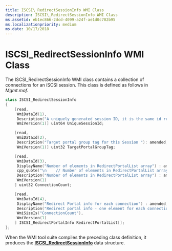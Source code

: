 ```yaml
---
title: ISCSI\_RedirectSessionInfo WMI Class
description: ISCSI\_RedirectSessionInfo WMI Class
ms.assetid: eb1ec866-2dcd-4099-a24f-ae1d0c702b95
ms.localizationpriority: medium
ms.date: 10/17/2018
---
```


# ISCSI\_RedirectSessionInfo WMI Class


The ISCSI\_RedirectSessionInfo WMI class contains a collection of connections for an iSCSI session. This class is defined as follows in *Mgmt.mof.*

```cpp
class ISCSI_RedirectSessionInfo
{
    [read,
     WmiDataId(1),
     Description("A uniquely generated session ID, it is the same id returned by the LoginToTarget method.  Do not confuse this with ISID or SSID."): amended,
     WmiVersion(1)] uint64 UniqueSessionId;

    [read,
     WmiDataId(2),
     Description("Target portal group tag for this Session "): amended,
     WmiVersion(1)] uint32 TargetPortalGroupTag;

    [read,
     WmiDataId(3),
     DisplayName("Number of elements in RedirectPortalList array") : amended,
     cpp_quote("\n    // Number of elements in RedirectPortalList array\n"),
     Description("Number of elements in RedirectPortalList array") : amended,
     WmiVersion(1)
    ] uint32 ConnectionCount;

    [read,
     WmiDataId(4),
     DisplayName("Redirect Portal info for each connection") : amended,
     Description("Redirect portal info - one element for each connection in the session") : amended,
     WmiSizeIs("ConnectionCount"),
     WmiVersion(1)
    ] ISCSI_RedirectPortalInfo RedirectPortalList[];
};
```

When the WMI tool suite compiles the preceding class definition, it produces the [**ISCSI\_RedirectSessionInfo**](https://docs.microsoft.com/windows-hardware/drivers/ddi/iscsimgt/ns-iscsimgt-_iscsi_redirectsessioninfo) data structure.

 

 





